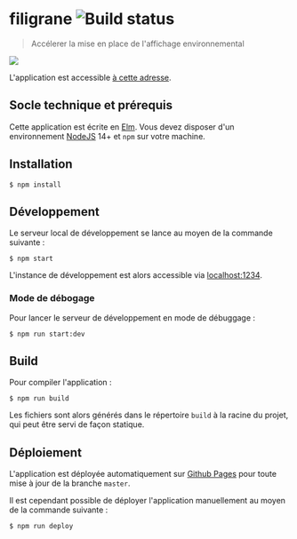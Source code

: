 # filigrane ![Build status](https://github.com/MTES-MCT/filigrane/actions/workflows/node.js.yml/badge.svg)

> Accélerer la mise en place de l'affichage environnemental

![](https://i.imgur.com/s6wAYhZ.png)

L'application est accessible [à cette adresse](https://filigrane.beta.gouv.fr/).

## Socle technique et prérequis

Cette application est écrite en [Elm](https://elm-lang.org/). Vous devez disposer d'un environnement [NodeJS](https://nodejs.org/fr/) 14+ et `npm` sur votre machine.

## Installation

    $ npm install

## Développement

Le serveur local de développement se lance au moyen de la commande suivante :

    $ npm start

L'instance de développement est alors accessible via [localhost:1234](http://localhost:1234/).

### Mode de débogage

Pour lancer le serveur de développement en mode de débuggage :

    $ npm run start:dev

## Build

Pour compiler l'application :

    $ npm run build

Les fichiers sont alors générés dans le répertoire `build` à la racine du projet, qui peut être servi de façon statique.

## Déploiement

L'application est déployée automatiquement sur [Github Pages](https://pages.github.com/) pour toute mise à jour de la branche `master`.

Il est cependant possible de déployer l'application manuellement au moyen de la commande suivante :

```
$ npm run deploy
```
